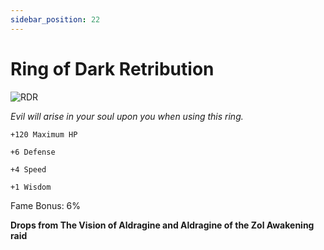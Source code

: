 ```yaml
---
sidebar_position: 22
---
```


# Ring of Dark Retribution

![RDR](https://vwiki.valorserver.com/api/item/picture/ring%20of%20dark%20retribution)

<i>Evil will arise in your soul upon you when using this ring.</i>

    +120 Maximum HP
    
    +6 Defense
    
    +4 Speed
    
    +1 Wisdom
    
Fame Bonus: 6%

**Drops from The Vision of Aldragine and Aldragine of the Zol Awakening raid**
